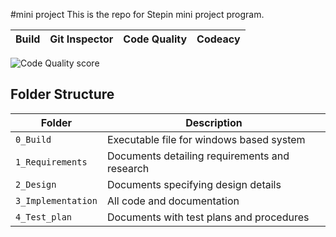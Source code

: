 #mini project
This is the repo for Stepin mini  project program.

| Build | Git Inspector | Code Quality |  Codeacy  |
|-------|---------------|-------------|------------| 

![Code Quality score ](https://www.code-inspector.com/project/25248/score/svg)



## Folder Structure
Folder             | Description
-------------------| -----------------------------------------
`0_Build`           | Executable file for windows based system
`1_Requirements`   | Documents detailing requirements and research
`2_Design`         | Documents specifying design details
`3_Implementation` | All code and documentation
`4_Test_plan`      | Documents with test plans and procedures





